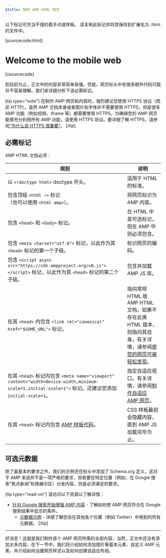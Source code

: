 ```yaml
---
$title: 制作 AMP HTML 网页
---
```


以下标记可充当不错的着手点或样板。
请复制此标记并将其保存到扩展名为 .html 的文件中。

[sourcecode:html]

<!doctype html>
<html amp lang="en">
  <head>
    <meta charset="utf-8">
    <script async src="https://cdn.ampproject.org/v0.js"></script>
    <title>Hello, AMPs</title>
    <link rel="canonical" href="{{doc.url}}">
    <meta name="viewport" content="width=device-width,minimum-scale=1,initial-scale=1">
    <script type="application/ld+json">
      {
        "@context": "http://schema.org",
        "@type": "NewsArticle",
        "headline": "Open-source framework for publishing content",
        "datePublished": "2015-10-07T12:02:41Z",
        "image": [
          "logo.jpg"
        ]
      }
    </script>
    <style amp-boilerplate>body{-webkit-animation:-amp-start 8s steps(1,end) 0s 1 normal both;-moz-animation:-amp-start 8s steps(1,end) 0s 1 normal both;-ms-animation:-amp-start 8s steps(1,end) 0s 1 normal both;animation:-amp-start 8s steps(1,end) 0s 1 normal both}@-webkit-keyframes -amp-start{from{visibility:hidden}to{visibility:visible}}@-moz-keyframes -amp-start{from{visibility:hidden}to{visibility:visible}}@-ms-keyframes -amp-start{from{visibility:hidden}to{visibility:visible}}@-o-keyframes -amp-start{from{visibility:hidden}to{visibility:visible}}@keyframes -amp-start{from{visibility:hidden}to{visibility:visible}}</style><noscript><style amp-boilerplate>body{-webkit-animation:none;-moz-animation:none;-ms-animation:none;animation:none}</style></noscript>
  </head>
  <body>
    <h1>Welcome to the mobile web</h1>
  </body>
</html>
[/sourcecode]

到目前为止，正文中的内容非常简单易懂。但是，网页标头中有很多额外代码可能并不容易理解。我们来详细分析下该必需标记。

[tip type="note"]
在制作 AMP 网页和内容时，强烈建议您使用 HTTPS 协议（而非 HTTP）。虽然 AMP 文档本身或者图片和字体并不需要使用 HTTPS，但是很多 AMP 功能（例如视频、iframe 等）都需要使用 HTTPS。为确保您的 AMP 网页能够充分利用所有 AMP 功能，请使用 HTTPS 协议。要详细了解 HTTPS，请参阅[“为什么说 HTTPS 很重要”](https://developers.google.com/web/fundamentals/security/encrypt-in-transit/why-https)。
[/tip]

## 必需标记

AMP HTML 文档必须：

| 规则                                                                                                                                                  | 说明                                                                                                                                                                                             |
| ----------------------------------------------------------------------------------------------------------------------------------------------------- | ------------------------------------------------------------------------------------------------------------------------------------------------------------------------------------------------ |
| 以 `<!doctype html>` doctype 开头。                                                                                                                   | 适用于 HTML 的标准。                                                                                                                                                                             |
| 包含顶级 `<html ⚡>` 标记<br>（也可以使用 `<html amp>`）。                                                                                            | 将网页标识为 AMP 内容。                                                                                                                                                                          |
| 包含 `<head>` 和 `<body>` 标记。                                                                                                                      | 在 HTML 中是可选标记，但在 AMP 中则必须包含。                                                                                                                                                    |
| 包含 `<meta charset="utf-8">` 标记，以此作为其 `<head>` 标记的第一个子级。                                                                            | 标识网页的编码。                                                                                                                                                                                 |
| 包含 `<script async src="https://cdn.ampproject.org/v0.js"></script>` 标记，以此作为其 `<head>` 标记的第二个子级。                                    | 包含并加载 AMP JS 库。                                                                                                                                                                           |
| 在其 `<head>` 内包含 `<link rel="canonical" href="$SOME_URL">` 标记。                                                                                 | 指向常规 HTML 版 AMP HTML 文档，如果不存在此类 HTML 版本，则指向其自身。有关详情，请参阅[使您的网页可被轻松发现](../../../../documentation/guides-and-tutorials/optimize-measure/discovery.md)。 |
| 在其 `<head>` 标记内包含 `<meta name="viewport" content="width=device-width,minimum-scale=1,initial-scale=1">` 标记。还建议您添加 `initial-scale=1`。 | 指定自适应视口。有关详情，请参阅[制作自适应 AMP 网页](../../../../documentation/guides-and-tutorials/develop/style_and_layout/responsive_design.md)。                                            |
| 在其 `<head>` 标记内包含 [AMP 样板代码](../../../../documentation/guides-and-tutorials/learn/spec/amp-boilerplate.md)。                               | CSS 样板最初会隐藏内容，直到 AMP JS 加载完毕为止。                                                                                                                                               |

## 可选元数据

除了最基本的要求之外，我们的示例还在标头中添加了 Schema.org 定义，这对于 AMP 来说并不是一项严格的要求，但若要在特定位置（例如，在 Google 搜索“焦点新闻”轮换展示区）分发内容，则是必须满足的要求。

[tip type="read-on"] 请访问以下资源以了解详情：

- [针对 Google 搜索开始增强 AMP 内容](https://developers.google.com/amp/docs) - 了解如何使 AMP 网页符合在 Google 搜索结果中显示的条件。
  - [元数据示例](https://github.com/ampproject/amphtml/tree/master/examples/metadata-examples) - 详细了解您会在其他各个位置（例如 Twitter）中用到的所有元数据。
    [/tip]

<hr>

好消息！这就是我们制作首个 AMP 网页所需的全部内容，当然，正文中还没有添加太多内容。在下一节中，我们将介绍如何添加图片等基本元素、自定义 AMP 元素，并介绍如何设置网页样式以及如何创建自适应布局。
